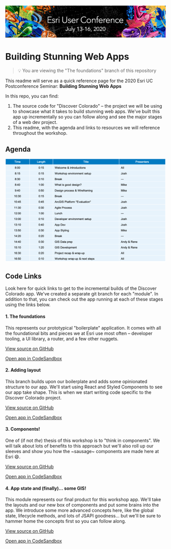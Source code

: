 ![Esri UC Banner](https://github.com/EsriPS/stunning-webapps-2020/blob/master/uc-banner.png)

# Building Stunning Web Apps

> 💡 You are viewing the "The foundations" branch of this repository

This readme will serve as a quick reference page for the 2020 Esri UC Postconference Seminar: **Building Stunning Web Apps**

In this repo, you can find:

1. The source code for "Discover Colorado" – the project we will be using to showcase what it takes to build stunning web apps. We've built this app up incrementally so you can follow along and see the major stages of a web dev project.
2. This readme, with the agenda and links to resources we will reference throughout the workshop.

## Agenda

![Workshop Agenda](https://github.com/EsriPS/stunning-webapps-2020/blob/master/agenda.png)

## Code Links

Look here for quick links to get to the incremental builds of the Discover Colorado app. We've created a separate git branch for each "module". In addition to that, you can check out the app running at each of these stages using the links below.

#### 1. The foundations

This represents our prototypical "boilerplate" application. It comes with all the foundational bits and pieces we at Esri use most often – developer tooling, a UI library, a router, and a few other nuggets.

[View source on GitHub](https://github.com/EsriPS/stunning-webapps-2020/tree/1-foundations)

[Open app in CodeSandbox](https://codesandbox.io/s/github/EsriPS/stunning-webapps-2020/tree/1-foundations)

#### 2. Adding layout

This branch builds upon our boilerplate and adds some opinionated structure to our app. We'll start using React and Styled Components to see our app take shape. This is when we start writing code specific to the Discover Colorado project.

[View source on GitHub](https://github.com/EsriPS/stunning-webapps-2020/tree/2-layout)

[Open app in CodeSandbox](https://codesandbox.io/s/github/EsriPS/stunning-webapps-2020/tree/2-layout)

#### 3. Components!

One of (if not _the_) thesis of this workshop is to "think in components". We will talk about lots of benefits to this approach but we'll also roll up our sleeves and show you how the ~sausage~ components are made here at Esri 😄.

[View source on GitHub](https://github.com/EsriPS/stunning-webapps-2020/tree/3-components)

[Open app in CodeSandbox](https://codesandbox.io/s/github/EsriPS/stunning-webapps-2020/tree/3-components)

#### 4. App state and (finally)... some GIS!

This module represents our final product for this workshop app. We'll take the layouts and our new box of components and put some brains into the app. We introduce some more advanced concepts here, like the global state, lifecycle methods, and lots of JSAPI goodness... but we'll be sure to hammer home the concepts first so you can follow along.

[View source on GitHub](https://github.com/EsriPS/stunning-webapps-2020/tree/4-state-and-map)

[Open app in CodeSandbox](https://codesandbox.io/s/github/EsriPS/stunning-webapps-2020/tree/4-state-and-map)
